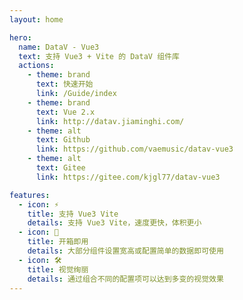 ```yaml
---
layout: home

hero:
  name: DataV - Vue3
  text: 支持 Vue3 + Vite 的 DataV 组件库
  actions:
    - theme: brand
      text: 快速开始
      link: /Guide/index
    - theme: brand
      text: Vue 2.x
      link: http://datav.jiaminghi.com/
    - theme: alt
      text: Github
      link: https://github.com/vaemusic/datav-vue3
    - theme: alt
      text: Gitee
      link: https://gitee.com/kjgl77/datav-vue3

features:
  - icon: ⚡️
    title: 支持 Vue3 Vite 
    details: 支持 Vue3 Vite，速度更快，体积更小
  - icon: 🖖
    title: 开箱即用
    details: 大部分组件设置宽高或配置简单的数据即可使用
  - icon: 🛠️
    title: 视觉绚丽
    details: 通过组合不同的配置项可以达到多变的视觉效果
---
```

